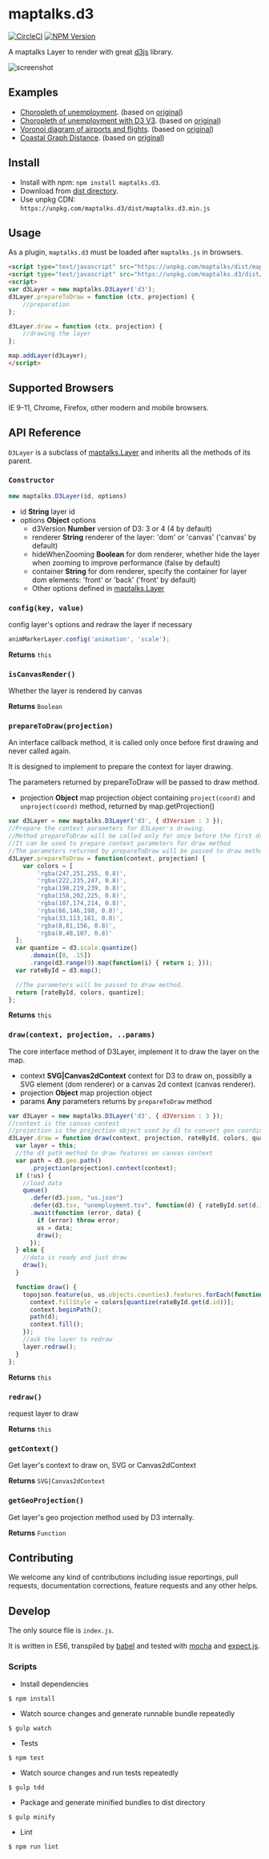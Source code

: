 # maptalks.d3

[![CircleCI](https://circleci.com/gh/maptalks/maptalks.d3.svg?style=shield)](https://circleci.com/gh/maptalks/maptalks.d3)
[![NPM Version](https://img.shields.io/npm/v/maptalks.d3.svg)](https://github.com/maptalks/maptalks.d3)

A maptalks Layer to render with great [d3js](https://d3js.org) library.

![screenshot](https://cloud.githubusercontent.com/assets/13678919/25334926/58b6d23e-2923-11e7-9920-86657ccb4aac.jpg)

## Examples

* [Choropleth of unemployment](https://maptalks.github.io/maptalks.d3/demo/choropleth.html). (based on [original](http://bl.ocks.org/mbostock/4060606))
* [Choropleth of unemployment with D3 V3](https://maptalks.github.io/maptalks.d3/demo/choropleth-v3.html). (based on [original](http://bl.ocks.org/mbostock/4060606))
* [Voronoi diagram of airports and flights](https://maptalks.github.io/maptalks.d3/demo/flights.html). (based on [original](http://bl.ocks.org/mbostock/7608400))
* [Coastal Graph Distance](https://maptalks.github.io/maptalks.d3/demo/coastal.html). (based on [original](http://bl.ocks.org/mbostock/9744818))

## Install
  
* Install with npm: ```npm install maptalks.d3```. 
* Download from [dist directory](https://github.com/maptalks/maptalks.d3/tree/gh-pages/dist).
* Use unpkg CDN: ```https://unpkg.com/maptalks.d3/dist/maptalks.d3.min.js```

## Usage

As a plugin, ```maptalks.d3``` must be loaded after ```maptalks.js``` in browsers.
```html
<script type="text/javascript" src="https://unpkg.com/maptalks/dist/maptalks.min.js"></script>
<script type="text/javascript" src="https://unpkg.com/maptalks.d3/dist/maptalks.d3.min.js"></script>
<script>
var d3Layer = new maptalks.D3Layer('d3');
d3Layer.prepareToDraw = function (ctx, projection) {
    //preparation
};

d3Layer.draw = function (ctx, projection) {
    //drawing the layer
};

map.addLayer(d3Layer);
</script>
```
## Supported Browsers

IE 9-11, Chrome, Firefox, other modern and mobile browsers.

## API Reference

```D3Layer``` is a subclass of [maptalks.Layer](https://maptalks.github.io/docs/api/Layer.html) and inherits all the methods of its parent.

### `Constructor`

```javascript
new maptalks.D3Layer(id, options)
```

* id **String** layer id
* options **Object** options
    * d3Version **Number** version of D3: 3 or 4 (4 by default)
    * renderer **String** renderer of the layer: 'dom' or 'canvas' ('canvas' by default)
    * hideWhenZooming **Boolean** for dom renderer, whether hide the layer when zooming to improve performance (false by default)
    * container **String** for dom renderer, specify the container for layer dom elements: 'front' or 'back' ('front' by default)
    * Other options defined in [maptalks.Layer](https://maptalks.github.io/docs/api/Layer.html)

### `config(key, value)`

config layer's options and redraw the layer if necessary

```javascript
animMarkerLayer.config('animation', 'scale');
```

**Returns** `this`

### `isCanvasRender()`

Whether the layer is rendered by canvas

**Returns** ```Boolean```

### `prepareToDraw(projection)`

An interface callback method, it is called only once before first drawing and never called again.

It is designed to implement to prepare the context for layer drawing.

The parameters returned by prepareToDraw will be passed to draw method.

* projection **Object** map projection object containing ```project(coord)``` and ```unproject(coord)``` method, returned by map.getProjection()

```javascript
var d3Layer = new maptalks.D3Layer('d3', { d3Version : 3 });
//Prepare the context parameters for D3Layer's drawing.
//Method prepareToDraw will be called only for once before the first drawing of the layer.
//It can be used to prepare context parameters for draw method
//The parameters returned by prepareToDraw will be passed to draw method.
d3Layer.prepareToDraw = function(context, projection) {
    var colors = [
        'rgba(247,251,255, 0.8)',
        'rgba(222,235,247, 0.8)',
        'rgba(198,219,239, 0.8)',
        'rgba(158,202,225, 0.8)',
        'rgba(107,174,214, 0.8)',
        'rgba(66,146,198, 0.8)',
        'rgba(33,113,181, 0.8)',
        'rgba(8,81,156, 0.8)',
        'rgba(8,48,107, 0.8)'
  ];
  var quantize = d3.scale.quantize()
      .domain([0, .15])
      .range(d3.range(9).map(function(i) { return i; }));
  var rateById = d3.map();

  //The parameters will be passed to draw method.
  return [rateById, colors, quantize];
};
```

**Returns** `this`

### `draw(context, projection, ..params)`

The core interface method of D3Layer, implement it to draw the layer on the map.

* context **SVG|Canvas2dContext** context for D3 to draw on, possiblly a SVG element (dom renderer) or a canvas 2d context (canvas renderer).
* projection **Object** map projection object
* params **Any** parameters returns by `prepareToDraw` method

```javascript
var d3Layer = new maptalks.D3Layer('d3', { d3Version : 3 });
//context is the canvas context
//projection is the projection object used by d3 to convert geo coordinates to screen points.
d3Layer.draw = function draw(context, projection, rateById, colors, quantize) {
  var layer = this;
  //the d3 path method to draw features on canvas context
  var path = d3.geo.path()
      .projection(projection).context(context);
  if (!us) {
    //load data
    queue()
      .defer(d3.json, "us.json")
      .defer(d3.tsv, "unemployment.tsv", function(d) { rateById.set(d.id, +d.rate); })
      .await(function (error, data) {
        if (error) throw error;
        us = data;
        draw();
      });
  } else {
    //data is ready and just draw
    draw();
  }

  function draw() {
    topojson.feature(us, us.objects.counties).features.forEach(function (d) {
      context.fillStyle = colors[quantize(rateById.get(d.id))];
      context.beginPath();
      path(d);
      context.fill();
    });
    //ask the layer to redraw
    layer.redraw();
  }
};
```

**Returns** `this`

### `redraw()`

request layer to draw

**Returns** `this`

### `getContext()`

Get layer's context to draw on, SVG or Canvas2dContext

**Returns** `SVG|Canvas2dContext`

### `getGeoProjection()`

Get layer's geo projection method used by D3 internally.

**Returns** `Function`

## Contributing

We welcome any kind of contributions including issue reportings, pull requests, documentation corrections, feature requests and any other helps.

## Develop

The only source file is ```index.js```.

It is written in ES6, transpiled by [babel](https://babeljs.io/) and tested with [mocha](https://mochajs.org) and [expect.js](https://github.com/Automattic/expect.js).

### Scripts

* Install dependencies
```shell
$ npm install
```

* Watch source changes and generate runnable bundle repeatedly
```shell
$ gulp watch
```

* Tests
```shell
$ npm test
```

* Watch source changes and run tests repeatedly
```shell
$ gulp tdd
```

* Package and generate minified bundles to dist directory
```shell
$ gulp minify
```

* Lint
```shell
$ npm run lint
```
